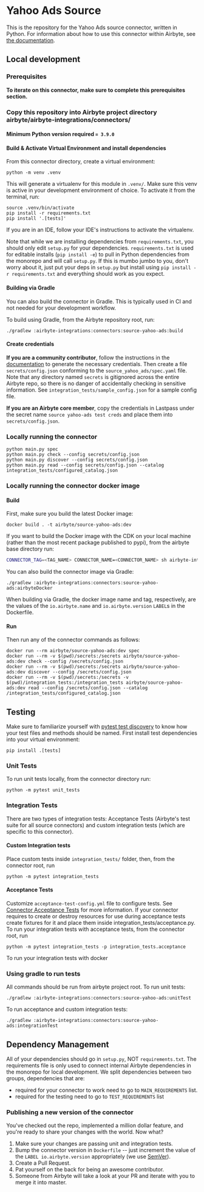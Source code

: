 # Yahoo Ads Source

This is the repository for the Yahoo Ads source connector, written in Python.
For information about how to use this connector within Airbyte, see [the documentation](https://docs.airbyte.com/integrations/sources/yahoo-ads).

## Local development

### Prerequisites

**To iterate on this connector, make sure to complete this prerequisites section.**

### Copy this repository into Airbyte project directory airbyte/airbyte-integrations/connectors/

#### Minimum Python version required `= 3.9.0`

#### Build & Activate Virtual Environment and install dependencies

From this connector directory, create a virtual environment:

```
python -m venv .venv
```

This will generate a virtualenv for this module in `.venv/`. Make sure this venv is active in your
development environment of choice. To activate it from the terminal, run:

```
source .venv/bin/activate
pip install -r requirements.txt
pip install '.[tests]'
```

If you are in an IDE, follow your IDE's instructions to activate the virtualenv.

Note that while we are installing dependencies from `requirements.txt`, you should only edit `setup.py` for your dependencies. `requirements.txt` is
used for editable installs (`pip install -e`) to pull in Python dependencies from the monorepo and will call `setup.py`.
If this is mumbo jumbo to you, don't worry about it, just put your deps in `setup.py` but install using `pip install -r requirements.txt` and everything
should work as you expect.

#### Building via Gradle

You can also build the connector in Gradle. This is typically used in CI and not needed for your development workflow.

To build using Gradle, from the Airbyte repository root, run:

```
./gradlew :airbyte-integrations:connectors:source-yahoo-ads:build
```

#### Create credentials

**If you are a community contributor**, follow the instructions in the [documentation](https://docs.airbyte.com/integrations/sources/yahoo-ads)
to generate the necessary credentials. Then create a file `secrets/config.json` conforming to the `source_yahoo_ads/spec.yaml` file.
Note that any directory named `secrets` is gitignored across the entire Airbyte repo, so there is no danger of accidentally checking in sensitive information.
See `integration_tests/sample_config.json` for a sample config file.

**If you are an Airbyte core member**, copy the credentials in Lastpass under the secret name `source yahoo-ads test creds`
and place them into `secrets/config.json`.

### Locally running the connector

```
python main.py spec
python main.py check --config secrets/config.json
python main.py discover --config secrets/config.json
python main.py read --config secrets/config.json --catalog integration_tests/configured_catalog.json
```

### Locally running the connector docker image

#### Build

First, make sure you build the latest Docker image:

```
docker build . -t airbyte/source-yahoo-ads:dev
```

If you want to build the Docker image with the CDK on your local machine (rather than the most recent package published to pypi), from the airbyte base directory run:

```bash
CONNECTOR_TAG=<TAG_NAME> CONNECTOR_NAME=<CONNECTOR_NAME> sh airbyte-integrations/scripts/build-connector-image-with-local-cdk.sh
```

You can also build the connector image via Gradle:

```
./gradlew :airbyte-integrations:connectors:source-yahoo-ads:airbyteDocker
```

When building via Gradle, the docker image name and tag, respectively, are the values of the `io.airbyte.name` and `io.airbyte.version` `LABEL`s in
the Dockerfile.

#### Run

Then run any of the connector commands as follows:

```
docker run --rm airbyte/source-yahoo-ads:dev spec
docker run --rm -v $(pwd)/secrets:/secrets airbyte/source-yahoo-ads:dev check --config /secrets/config.json
docker run --rm -v $(pwd)/secrets:/secrets airbyte/source-yahoo-ads:dev discover --config /secrets/config.json
docker run --rm -v $(pwd)/secrets:/secrets -v $(pwd)/integration_tests:/integration_tests airbyte/source-yahoo-ads:dev read --config /secrets/config.json --catalog /integration_tests/configured_catalog.json
```

## Testing

Make sure to familiarize yourself with [pytest test discovery](https://docs.pytest.org/en/latest/goodpractices.html#test-discovery) to know how your test files and methods should be named.
First install test dependencies into your virtual environment:

```
pip install .[tests]
```

### Unit Tests

To run unit tests locally, from the connector directory run:

```
python -m pytest unit_tests
```

### Integration Tests

There are two types of integration tests: Acceptance Tests (Airbyte's test suite for all source connectors) and custom integration tests (which are specific to this connector).

#### Custom Integration tests

Place custom tests inside `integration_tests/` folder, then, from the connector root, run

```
python -m pytest integration_tests
```

#### Acceptance Tests

Customize `acceptance-test-config.yml` file to configure tests. See [Connector Acceptance Tests](https://docs.airbyte.com/connector-development/testing-connectors/connector-acceptance-tests-reference) for more information.
If your connector requires to create or destroy resources for use during acceptance tests create fixtures for it and place them inside integration_tests/acceptance.py.
To run your integration tests with acceptance tests, from the connector root, run

```
python -m pytest integration_tests -p integration_tests.acceptance
```

To run your integration tests with docker

### Using gradle to run tests

All commands should be run from airbyte project root.
To run unit tests:

```
./gradlew :airbyte-integrations:connectors:source-yahoo-ads:unitTest
```

To run acceptance and custom integration tests:

```
./gradlew :airbyte-integrations:connectors:source-yahoo-ads:integrationTest
```

## Dependency Management

All of your dependencies should go in `setup.py`, NOT `requirements.txt`. The requirements file is only used to connect internal Airbyte dependencies in the monorepo for local development.
We split dependencies between two groups, dependencies that are:

- required for your connector to work need to go to `MAIN_REQUIREMENTS` list.
- required for the testing need to go to `TEST_REQUIREMENTS` list

### Publishing a new version of the connector

You've checked out the repo, implemented a million dollar feature, and you're ready to share your changes with the world. Now what?

1. Make sure your changes are passing unit and integration tests.
1. Bump the connector version in `Dockerfile` -- just increment the value of the `LABEL io.airbyte.version` appropriately (we use [SemVer](https://semver.org/)).
1. Create a Pull Request.
1. Pat yourself on the back for being an awesome contributor.
1. Someone from Airbyte will take a look at your PR and iterate with you to merge it into master.
